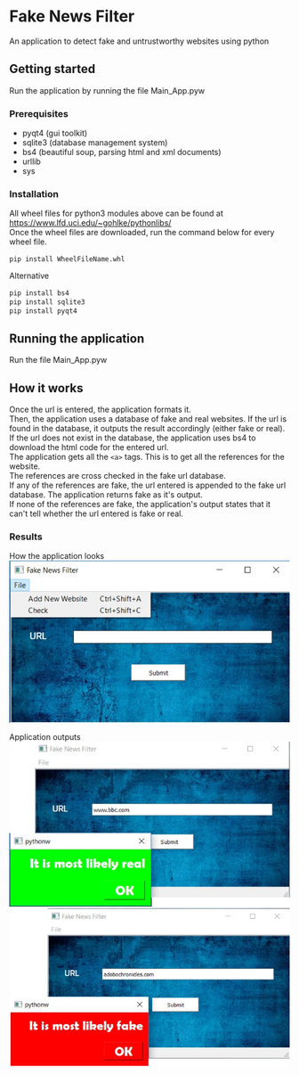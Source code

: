 # Fake News Filter 
An application to detect fake and untrustworthy websites using python
## Getting started
Run the application by running the file Main_App.pyw
### Prerequisites
* pyqt4 (gui toolkit)
* sqlite3 (database management system)
* bs4 (beautiful soup, parsing html and xml documents)
* urllib 
* sys
### Installation
All wheel files for python3 modules above can be found at https://www.lfd.uci.edu/~gohlke/pythonlibs/ \
Once the wheel files are downloaded, run the command below for every wheel file. 

    pip install WheelFileName.whl 

Alternative 
    
    pip install bs4 
    pip install sqlite3 
    pip install pyqt4 
    
## Running the application
Run the file Main_App.pyw
## How it works
Once the url is entered, the application formats it. \
Then, the application uses a database of fake and real websites. If the url is found in the database, it outputs the result accordingly (either fake or real).\
If the url does not exist in the database, the application uses bs4 to download the html code for the entered url. \
The application gets all the ``` <a> ``` tags. This is to get all the references for the website. \
The references are cross checked in the fake url database. \
If any of the references are fake, the url entered is appended to the fake url database. The application returns fake as it's output. \
If none of the references are fake, the application's output states that it can't tell whether the url entered is fake or real.  

### Results
How the application looks \
![GitHub Logo](/Results/options.jpg)

Application outputs \
![GitHub Logo](/Results/RealOutput.jpg)
![GitHub Logo](/Results/FakeOutput.jpg)




